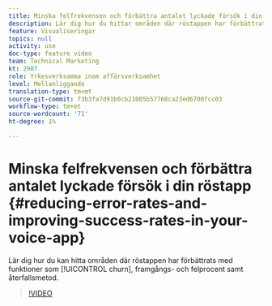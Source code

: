 ```yaml
---
title: Minska felfrekvensen och förbättra antalet lyckade försök i din röstapp
description: Lär dig hur du hittar områden där röstappen har förbättrats med funktioner som bortfall, framgångar, felfrekvens och återfallsmetod.
feature: Visualiseringar
topics: null
activity: use
doc-type: feature video
team: Technical Marketing
kt: 2907
role: Yrkesverksamma inom affärsverksamhet
level: Mellanliggande
translation-type: tm+mt
source-git-commit: f3b3fa7d91b0cb21005b57768ca23ed6700fcc03
workflow-type: tm+mt
source-wordcount: '71'
ht-degree: 1%

---
```



# Minska felfrekvensen och förbättra antalet lyckade försök i din röstapp {#reducing-error-rates-and-improving-success-rates-in-your-voice-app}

Lär dig hur du kan hitta områden där röstappen har förbättrats med funktioner som [!UICONTROL churn], framgångs- och felprocent samt återfallsmetod.

>[!VIDEO](https://video.tv.adobe.com/v/27222/?quality=9)
